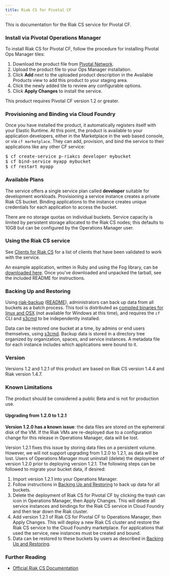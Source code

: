 ```yaml
---
title: Riak CS for Pivotal CF
---
```


This is documentation for the Riak CS service for Pivotal CF.

### Install via Pivotal Operations Manager

To install Riak CS for Pivotal CF, follow the procedure for installing Pivotal Ops Manager tiles:

1. Download the product file from [Pivotal Network](https://network.gopivotal.com/).
1. Upload the product file to your Ops Manager installation.
1. Click **Add** next to the uploaded product description in the Available Products view to add this product to your staging area.
1. Click the newly added tile to review any configurable options.
1. Click **Apply Changes** to install the service.

This product requires Pivotal CF version 1.2 or greater.

### Provisioning and Binding via Cloud Foundry

Once you have installed the product, it automatically registers itself with your Elastic Runtime. At this point, the product is available to your application developers, either in the Marketplace in the web based console, or via `cf marketplace`. They can add, provision, and bind the service to their applications like any other CF service:

<pre class="terminal">
$ cf create-service p-riakcs developer mybucket
$ cf bind-service myapp mybucket
$ cf restart myapp
</pre>

### Available Plans

The service offers a single service plan called **developer** suitable for development workloads. Provisioning a service instance creates a private Riak CS bucket. Binding applications to the instance creates unique credentials for each application to access the bucket.

There are no storage quotas on individual buckets. Service capacity is limited by persistent storage allocated to the Riak CS nodes; this defaults to 10GB but can be configured by the Operations Manager user.  

### Using the Riak CS service

See [Clients for Riak CS](clients.html) for a list of clients that have been validated to work with the service.

An example application, written in Ruby and using the Fog library, can be [downloaded here](riakcs-example-app.tgz). Once you've downloaded and unpacked the tarball, see the included README for instructions.

<a id="backing-up"></a>
### Backing Up and Restoring

Using [riak-backup](https://github.com/cloudfoundry/cf-riak-cs-release/tree/master/scripts/riak-backup/) ([README](https://github.com/cloudfoundry/cf-riak-cs-release/tree/master/scripts/riak-backup/src/riak_backup)), administrators can back up data from all buckets as a batch process. This tool is distributed as [compiled binaries for linux and OSX](https://github.com/cloudfoundry/cf-riak-cs-release/tree/master/scripts/riak-backup/bin) (not available for Windows at this time), and requires the `cf` CLI and [s3cmd](clients.html#s3cmd) to be independently installed.

Data can be restored one bucket at a time, by admins or end users themselves, using [s3cmd](clients.html#s3cmd). Backup data is stored in a directory tree organized by organization, spaces, and service instances. A metadata file for each instance includes which applications were bound to it.

### Version

Versions 1.2 and 1.2.1 of this product are based on Riak CS version 1.4.4 and Riak version 1.4.7.

### Known Limitations

The product should be considered a public Beta and is not for production use.

#### Upgrading from 1.2.0 to 1.2.1

<strong>Version 1.2.0 has a known issue</strong>: the data files are stored on the ephemeral disk of the VM. If the Riak VMs are re-deployed due to a configuration change for this release in Operations Manager, data will be lost.

Version 1.2.1 fixes this issue by storing data files on a persistent volume. However, we will not support upgrading from 1.2.0 to 1.2.1, as data will be lost. Users of Operations Manager must uninstall (delete) the deployment of version 1.2.0 prior to deploying version 1.2.1. The following steps can be followed to migrate your bucket data, if desired:

1. Import version 1.2.1 into your Operations Manager.
1. Follow instructions in [Backing Up and Restoring](#backing-up) to back up data for all buckets.
1. Delete the deployment of Riak CS for Pivotal CF by clicking the trash can icon in Operations Manager, then Apply Changes. This will delete all service instances and bindings for the Riak CS service in Cloud Foundry and then tear down the Riak cluster.
1. Add version 1.2.1 of Riak CS for Pivotal CF to Operations Manager, then Apply Changes. This will deploy a new Riak CS cluster and restore the Riak CS service to the Cloud Foundry marketplace. For applications that used the service, new instances must be created and bound.
1. Data can be restored to these buckets by users as described in [Backing Up and Restoring](#backing-up).


### Further Reading

* [Official Riak CS Documentation](http://basho.com/riak-cloud-storage/)
